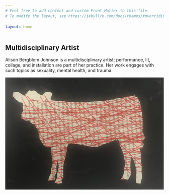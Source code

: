 ```yaml
---
# Feel free to add content and custom Front Matter to this file.
# To modify the layout, see https://jekyllrb.com/docs/themes/#overriding-theme-defaults

layout: home
---
```

## Multidisciplinary Artist
Alison Bergblom Johnson is a multidisciplinary artist; performance, lit, collage, and installation are part of her practice. Her work engages with such topics as sexuality, mental health, and trauma.

<div><a href="/thework/"><img src="assets/img/calf.jpg" /></a></div>
